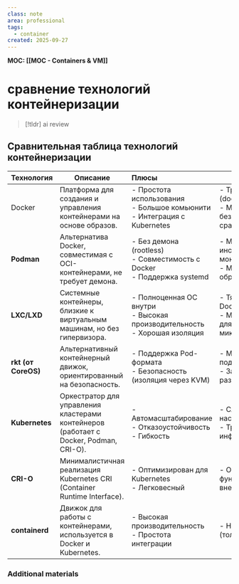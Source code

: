 ```yaml
---
class: note
area: professional
tags:
  - container
created: 2025-09-27
---
```

**MOC: [[MOC - Containers & VM]]**

# сравнение технологий контейнеризации

> [!tldr] ai review
> 

## Сравнительная таблица технологий контейнеризации


| Технология          | Описание                                                                              | Плюсы                                                                         | Минусы                                                             | Использование                                |
| ------------------- | ------------------------------------------------------------------------------------- | :---------------------------------------------------------------------------- | ------------------------------------------------------------------ | -------------------------------------------- |
| Docker              | Платформа для создания и управления контейнерами на основе образов.                   | - Простота использования<br>- Большое комьюнити<br>- Интеграция с Kubernetes  | - Требует демона (dockerd)<br>- Менее безопасен по сравнению с LXC | Разработка, CI/CD, микросервисы              |
| **Podman**          | Альтернатива Docker, совместимая с OCI-контейнерами, не требует демона.               | - Без демона (rootless)<br>- Совместимость с Docker<br>- Поддержка systemd    | - Меньше инструментов мониторинга<br>- Меньше готовых образов      | Разработка, безопасные среды                 |
| **LXC/LXD**         | Системные контейнеры, близкие к виртуальным машинам, но без гипервизора.              | - Полноценная ОС внутри<br>- Высокая производительность<br>- Хорошая изоляция | - Тяжелее, чем Docker<br>- Менее гибкие для микросервисов          | Виртуализация, изолированные среды           |
| **rkt (от CoreOS)** | Альтернативный контейнерный движок, ориентированный на безопасность.                  | - Поддержка Pod-формата<br>- Безопасность (изоляция через KVM)                | - Меньше поддержки<br>- Заморожен в развитии                       | Безопасные среды, облачные развертывания     |
| **Kubernetes**      | Оркестратор для управления кластерами контейнеров (работает с Docker, Podman, CRI-O). | - Автомасштабирование<br>- Отказоустойчивость<br>- Гибкость                   | - Сложность настройки<br>- Требует инфраструктуры                  | Масштабные облачные приложения, микросервисы |
| **CRI-O**           | Минималистичная реализация Kubernetes CRI (Container Runtime Interface).              | - Оптимизирован для Kubernetes<br>- Легковесный                               | - Ограниченная функциональность вне K8s                            | Kubernetes-кластеры                          |
| **containerd**      | Движок для работы с контейнерами, используется в Docker и Kubernetes.                 | - Высокая производительность<br>- Простота интеграции                         | - Нет UI/CLI (только API)                                          | Базовый уровень для Docker/K8s               |




### Additional materials
